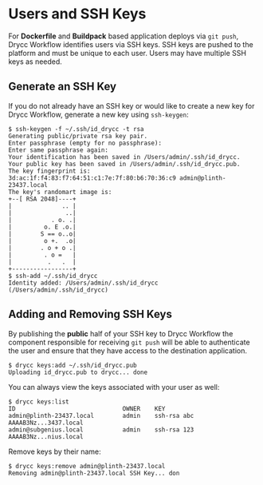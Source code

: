 # Users and SSH Keys

For **Dockerfile** and **Buildpack** based application deploys via `git push`, Drycc Workflow identifies users via SSH
keys. SSH keys are pushed to the platform and must be unique to each user. Users may have multiple SSH keys as needed.

## Generate an SSH Key

If you do not already have an SSH key or would like to create a new key for Drycc Workflow, generate a new key using
`ssh-keygen`:

```
$ ssh-keygen -f ~/.ssh/id_drycc -t rsa
Generating public/private rsa key pair.
Enter passphrase (empty for no passphrase):
Enter same passphrase again:
Your identification has been saved in /Users/admin/.ssh/id_drycc.
Your public key has been saved in /Users/admin/.ssh/id_drycc.pub.
The key fingerprint is:
3d:ac:1f:f4:83:f7:64:51:c1:7e:7f:80:b6:70:36:c9 admin@plinth-23437.local
The key's randomart image is:
+--[ RSA 2048]----+
|              .. |
|               ..|
|           . o. .|
|         o. E .o.|
|        S == o..o|
|         o +.  .o|
|        . o + o .|
|         . o =   |
|          .   .  |
+-----------------+
$ ssh-add ~/.ssh/id_drycc
Identity added: /Users/admin/.ssh/id_drycc (/Users/admin/.ssh/id_drycc)
```

## Adding and Removing SSH Keys

By publishing the **public** half of your SSH key to Drycc Workflow the component responsible for receiving `git push`
will be able to authenticate the user and ensure that they have access to the destination application.

```
$ drycc keys:add ~/.ssh/id_drycc.pub
Uploading id_drycc.pub to drycc... done
```

You can always view the keys associated with your user as well:

```
$ drycc keys:list
ID                              OWNER    KEY                           
admin@plinth-23437.local        admin    ssh-rsa abc AAAAB3Nz...3437.local
admin@subgenius.local           admin    ssh-rsa 123 AAAAB3Nz...nius.local
```

Remove keys by their name:
```
$ drycc keys:remove admin@plinth-23437.local
Removing admin@plinth-23437.local SSH Key... don
```
